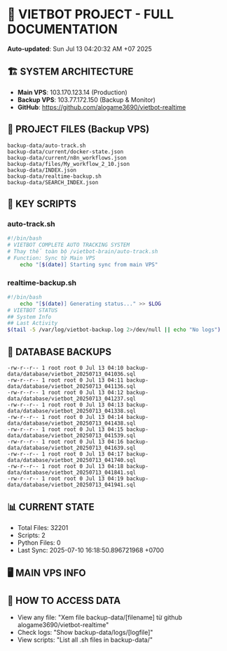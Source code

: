 # 🤖 VIETBOT PROJECT - FULL DOCUMENTATION
**Auto-updated**: Sun Jul 13 04:20:32 AM +07 2025

## 🏗️ SYSTEM ARCHITECTURE
- **Main VPS**: 103.170.123.14 (Production)
- **Backup VPS**: 103.77.172.150 (Backup & Monitor)
- **GitHub**: https://github.com/alogame3690/vietbot-realtime

## 📁 PROJECT FILES (Backup VPS)
```
backup-data/auto-track.sh
backup-data/current/docker-state.json
backup-data/current/n8n_workflows.json
backup-data/files/My_workflow_2_10.json
backup-data/INDEX.json
backup-data/realtime-backup.sh
backup-data/SEARCH_INDEX.json
```

## 🔧 KEY SCRIPTS
### auto-track.sh
```bash
#!/bin/bash
# VIETBOT COMPLETE AUTO TRACKING SYSTEM
# Thay thế toàn bộ /vietbot-brain/auto-track.sh
# Function: Sync từ Main VPS
    echo "[$(date)] Starting sync from main VPS"
```
### realtime-backup.sh
```bash
#!/bin/bash
    echo "[$(date)] Generating status..." >> $LOG
# VIETBOT STATUS
## System Info
## Last Activity
$(tail -5 /var/log/vietbot-backup.log 2>/dev/null || echo "No logs")
```

## 💾 DATABASE BACKUPS
```
-rw-r--r-- 1 root root 0 Jul 13 04:10 backup-data/database/vietbot_20250713_041036.sql
-rw-r--r-- 1 root root 0 Jul 13 04:11 backup-data/database/vietbot_20250713_041136.sql
-rw-r--r-- 1 root root 0 Jul 13 04:12 backup-data/database/vietbot_20250713_041237.sql
-rw-r--r-- 1 root root 0 Jul 13 04:13 backup-data/database/vietbot_20250713_041338.sql
-rw-r--r-- 1 root root 0 Jul 13 04:14 backup-data/database/vietbot_20250713_041438.sql
-rw-r--r-- 1 root root 0 Jul 13 04:15 backup-data/database/vietbot_20250713_041539.sql
-rw-r--r-- 1 root root 0 Jul 13 04:16 backup-data/database/vietbot_20250713_041639.sql
-rw-r--r-- 1 root root 0 Jul 13 04:17 backup-data/database/vietbot_20250713_041740.sql
-rw-r--r-- 1 root root 0 Jul 13 04:18 backup-data/database/vietbot_20250713_041841.sql
-rw-r--r-- 1 root root 0 Jul 13 04:19 backup-data/database/vietbot_20250713_041941.sql
```

## 📊 CURRENT STATE
- Total Files: 32201
- Scripts: 2
- Python Files: 0
- Last Sync: 2025-07-10 16:18:50.896721968 +0700

## 🖥️ MAIN VPS INFO


## 🚨 HOW TO ACCESS DATA
- View any file: "Xem file backup-data/[filename] từ github alogame3690/vietbot-realtime"
- Check logs: "Show backup-data/logs/[logfile]"
- View scripts: "List all .sh files in backup-data/"
